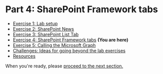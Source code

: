 # Part 4: SharePoint Framework tabs

 * [Exercise 1: Lab setup](Part1.md)
 * [Exercise 2: SharePoint News](Part2.md)
 * [Exercise 3: SharePoint List Tab](Part3.md)
 * [Exercise 4: SharePoint Framework tabs](Part4.md) **(You are here)**
 * [Exercise 5: Calling the Microsoft Graph](Part5.md)
 * [Challenges: Ideas for going beyond the lab exercises](Challenges.md)
 * [Resources](Resources.md)











When you're ready, please [proceed to the next section.](Part5.md)